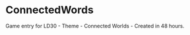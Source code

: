 ConnectedWords
==============

Game entry for LD30 - Theme - Connected Worlds - Created in 48 hours.
